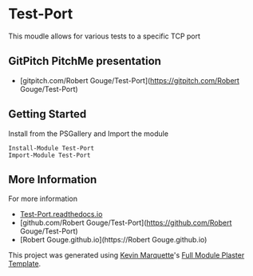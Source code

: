 # Test-Port

This moudle allows for various tests to a specific TCP port

## GitPitch PitchMe presentation

* [gitpitch.com/Robert Gouge/Test-Port](https://gitpitch.com/Robert Gouge/Test-Port)

## Getting Started

Install from the PSGallery and Import the module

    Install-Module Test-Port
    Import-Module Test-Port


## More Information

For more information

* [Test-Port.readthedocs.io](http://Test-Port.readthedocs.io)
* [github.com/Robert Gouge/Test-Port](https://github.com/Robert Gouge/Test-Port)
* [Robert Gouge.github.io](https://Robert Gouge.github.io)


This project was generated using [Kevin Marquette](http://kevinmarquette.github.io)'s [Full Module Plaster Template](https://github.com/KevinMarquette/PlasterTemplates/tree/master/FullModuleTemplate).
